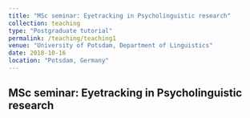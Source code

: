 ```yaml
---
title: "MSc seminar: Eyetracking in Psycholinguistic research"
collection: teaching
type: "Postgraduate tutorial"
permalink: /teaching/teaching1
venue: "University of Potsdam, Department of Linguistics"
date: 2018-10-16
location: "Potsdam, Germany"
---
```

## MSc seminar: Eyetracking in Psycholinguistic research
